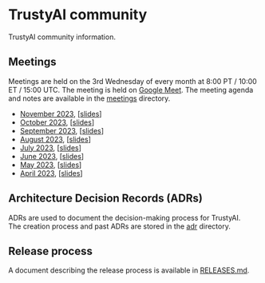 # TrustyAI community

TrustyAI community information.

## Meetings

Meetings are held on the 3rd Wednesday of every month at 8:00 PT / 10:00 ET / 15:00 UTC. The meeting is held on [Google Meet](meet.google.com/pwb-trdw-tsq). The meeting agenda and notes are available in the [meetings](meetings) directory.

- [November 2023](meetings/2023-11), [[slides](meetings/2023-11/2023-11-slides.pdf)]
- [October 2023](meetings/2023-10), [[slides](meetings/2023-10/2023-10-slides.pdf)]
- [September 2023](meetings/2023-09), [[slides](meetings/2023-09/2023-09-slides.pdf)]
- [August 2023](meetings/2023-08), [[slides](meetings/2023-08/2023-08-slides.pdf)]
- [July 2023](meetings/2023-07), [[slides](meetings/2023-07/2023-07-slides.pdf)]
- [June 2023](meetings/2023-06), [[slides](meetings/2023-06/2023-06-slides.pdf)]
- [May 2023](meetings/2023-05), [[slides](meetings/2023-05/2023-05-slides.pdf)]
- [April 2023](meetings/2023-04), [[slides](meetings/2023-04/2023-04-slides.pdf)]

## Architecture Decision Records (ADRs)

ADRs are used to document the decision-making process for TrustyAI.  
The creation process and past ADRs are stored in the [adr](adr) directory.

## Release process

A document describing the release process is available in [RELEASES.md](RELEASES.md).